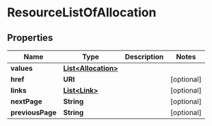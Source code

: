 

# ResourceListOfAllocation


## Properties

| Name | Type | Description | Notes |
|------------ | ------------- | ------------- | -------------|
|**values** | [**List&lt;Allocation&gt;**](Allocation.md) |  |  |
|**href** | **URI** |  |  [optional] |
|**links** | [**List&lt;Link&gt;**](Link.md) |  |  [optional] |
|**nextPage** | **String** |  |  [optional] |
|**previousPage** | **String** |  |  [optional] |



